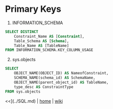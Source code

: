 # Primary Keys

1. INFORMATION_SCHEMA 
```sql
SELECT DISTINCT 
	Constraint_Name AS [Constraint], 
	Table_Schema AS [Schema], 
	Table_Name AS [TableName] 
FROM INFORMATION_SCHEMA.KEY_COLUMN_USAGE 
```

2. sys.objects 
```sql
SELECT 
	OBJECT_NAME(OBJECT_ID) AS NameofConstraint, 
	SCHEMA_NAME(schema_id) AS SchemaName, 
	OBJECT_NAME(parent_object_id) AS TableName, 
	type_desc AS ConstraintType 
FROM sys.objects  
```





<<](../SQL.md)
|
[home](../README.md)
|
[wiki](https://github.com/illegitimis/Tutorial/wiki) 
 



